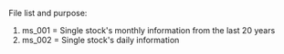 File list and purpose:

1) ms_001 = Single stock's monthly information from the last 20 years
2) ms_002 = Single stock's daily information
